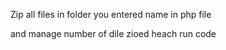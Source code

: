 Zip all files in folder you entered name in php file

and manage number of dile zioed heach run code
